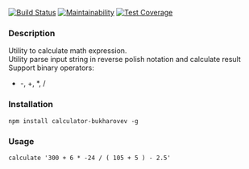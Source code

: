 [![Build Status](https://travis-ci.org/bukharovev/calculator.svg?branch=master)](https://travis-ci.org/bukharovev/calculator)
[![Maintainability](https://api.codeclimate.com/v1/badges/b6fecb321d77b3c5bea2/maintainability)](https://codeclimate.com/github/bukharovev/calculator/maintainability)
[![Test Coverage](https://api.codeclimate.com/v1/badges/b6fecb321d77b3c5bea2/test_coverage)](https://codeclimate.com/github/bukharovev/calculator/test_coverage)

### Description
Utility to calculate math expression.   
Utility parse input string in reverse polish notation and calculate result   
Support binary operators:

* -, +, *, /
 
### Installation

```
npm install calculator-bukharovev -g
```

### Usage

```
calculate '300 + 6 * -24 / ( 105 + 5 ) - 2.5'
```


